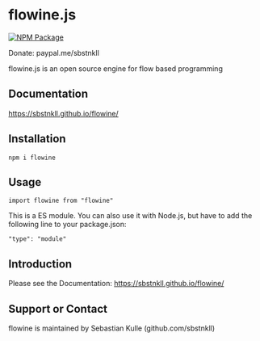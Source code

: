 # flowine.js

[![NPM Package](https://img.shields.io/npm/v/flowine)](https://www.npmjs.com/package/flowine)

Donate: paypal.me/sbstnkll

flowine.js is an open source engine for flow based programming

## Documentation

https://sbstnkll.github.io/flowine/

## Installation

`npm i flowine`

## Usage

`import flowine from "flowine"`

This is a ES module. You can also use it with Node.js, but have to add the following line to your package.json:

`"type": "module"`

## Introduction

Please see the Documentation: https://sbstnkll.github.io/flowine/

## Support or Contact

flowine is maintained by Sebastian Kulle (github.com/sbstnkll)
